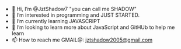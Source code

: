 - 👋 Hi, I’m @JztShadow7 "you can call me SHADOW"
- 👀 I’m interested in programming and JUST STARTED.
- 🌱 I’m currently learning JAVASCRIPT
- 💞️ I’m looking to learn more about JavaScript and GitHUb to help me learn
- 📫 How to reach me GMAIL@: jztshadow2005@gmail.com

<!---
JztShadow7/JztShadow7 is a ✨ special ✨ repository because its `README.md` (this file) appears on your GitHub profile.
You can click the Preview link to take a look at your changes.
--->
